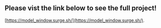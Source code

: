 ## Please vist the link below to see the full project!

[https://model_window.surge.sh/](https://model_window.surge.sh/).
